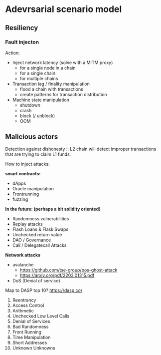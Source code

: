 # Adevrsarial scenario model

## Resiliency 

### Fault injecton
Action:
- Inject network latency (solve with a MITM proxy)
  - for a single node in a chain
  - for a single chain 
  - for multiple chains
- Transaction lag / finality manipulation 
  - flood a chain with transactions
  - create patterns for transaction distribution
- Machine state manipulation
  - shutdown
  - crash
  - block (/ unblock)
  - OOM


## Malicious actors
Detection against dishonesty :: L2 chain will detect improper transactions that are trying to claim L1 funds.

How to inject attacks:

**smart contracts:** 
- dApps
- Oracle manipulation 
- Frontrunning
- fuzzing 

**In the future: (perhaps a bit solidity oriented)**
- Randomness vulnerabilities
- Replay attacks
- Flash Loans & Flask Swaps
- Unchecked return value
- DAO / Governance
- Call / Delegatecall Attacks

**Network attacks** 
- avalanche 
  - https://github.com/tse-group/pos-ghost-attack
  - https://arxiv.org/pdf/2203.01315.pdf 
- DoS (Denial of service)


Map to DASP top 10? 
https://dasp.co/

1. Reentrancy
2. Access Control
3. Arithmetic
4. Unchecked Low Level Calls
5. Denial of Services
6. Bad Randomness
7. Front Running
8. Time Manipulation
9. Short Addresses
10. Unknown Unknowns